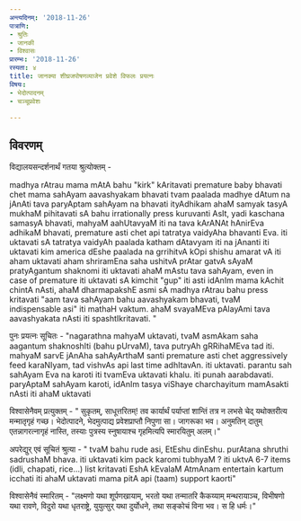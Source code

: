 ```yaml
---
अन्त्यदिनम्: '2018-11-26'
पात्राणि:
- श्रुतिः
- जानकी
- विश्वासः
प्रारम्भः: '2018-11-26'
रस्यता: ४
title: जानक्या शीघ्रजपोषणव्याजेन प्रवेशे विफलः प्रयत्नः
विषयः:
- भेदोत्पादनम्
- चञ्चूप्रवेशः

---
```


## विवरणम्
विद्यालयसन्दर्शनार्थं गतया श्रुत्योक्तम् -

madhya rAtrau mama mAtA bahu "kirk" kAritavati
premature baby bhavati chet mama sahAyam aavashyakam bhavati
tvam paalada madhye dAtum na jAnAti
tava paryAptam sahAyam na bhavati
ityAdhikam
ahaM samyak tasyA mukhaM pihitavati
sA bahu irrationally press kuruvanti AsIt, yadi kaschana samasyA bhavati, mahyaM aahUtavyaM iti
na tava kArANAt hAnirEva adhikaM bhavati, premature asti chet api tatratya vaidyAha bhavanti Eva. iti uktavati
sA tatratya vaidyAh paalada katham dAtavyam iti na jAnanti iti uktavati
kim america dEshe paalada na grrihitvA kOpi shishu amarat vA iti aham uktavati
aham shriramEna saha ushitvA prAtar gatvA sAyaM pratyAgantum shaknomi iti uktavati
ahaM mAstu tava sahAyam, even in case of premature iti uktavati
sA kimchit "gup" iti asti
idAnIm mama kAchit chintA nAsti, ahaM dharmapakshE asmi
sA madhya rAtrau bahu press kritavati "aam tava sahAyam bahu aavashyakam bhavati, tvaM indispensable asi" iti mathaH vaktum.
ahaM svayaMEva pAlayAmi tava aavashyakata nAsti iti spashtIkritavati.
"

पुनः प्रयत्नः सूचितः -
"nagarathna mahyaM uktavati, tvaM asmAkam saha aagantum shaknoshIti (bahu pUrvaM), tava putryAh gRRihaMEva tad iti.
mahyaM sarvE jAnAha sahAyArthaM santi
premature asti chet aggressively feed karaNIyam, tad vishvAs api last time adhItavAn. iti uktavati. parantu sah sahAyam Eva na karoti iti tvamEva uktavati khalu.
iti punah aarabdavati. paryAptaM sahAyam karoti, idAnIm tasya viShaye charchayitum mamAsakti nAsti iti ahaM uktavati


विश्वासेनैवम् प्रत्युक्तम् -
"
सुकृतम्, साधूत्तरितम्!
तव कार्यार्थं पर्याप्तां शान्तिं तत्र न लभसे चेद् यथोक्तरीत्य मन्मातृगृहं गच्छ।
भेदोत्पादने, भेदमुत्पाद्य प्रवेशप्राप्तौ निपुणा‌ सा। जागरूका भव।
अनुमतिन् दातुम् एतन्नागरत्नागृहं नास्ति, तस्याः पुत्रस्य स्नुषायाश्च गृहमित्यपि स्मारयितुम् अलम्।"

अपरेद्युर् एवं‌ सूचितं श्रुत्या - 
"
tvaM bahu rude asi, EtEshu dinEshu. purAtana shruthi sadrushaM bhava. iti uktavati
kim pack karomi tubhyaM ? iti uktvA 6-7 items (idli, chapati, rice...) list kritavati
EshA kEvalaM AtmAnam entertain kartum icchati iti ahaM uktavati
mama pitA api (taam) support kaorti"

विश्वासेनैवं स्मारितम् - "लक्ष्मणो यथा शूर्पणखायाम्, भरतो यथा तन्मातरि कैकय्याम् मन्थरायाञ्च, विभीषणो यथा रावणे, विदुरो यथा धृतराष्ट्रे,  युयुत्सुर् यथा दुर्योधने, तथा सङ्कोचं विना भव। 
स हि धर्मः।"

